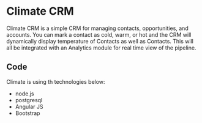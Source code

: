 Climate CRM
=======

Climate CRM is a simple CRM for managing contacts, opportunities, and accounts. You can mark a contact as cold, warm, or hot and the CRM will dynamically display temperature of Contacts as well as Contacts. This will all be integrated with an Analytics module for real time view of the pipeline. 



Code
-----------

Climate is using th technologies below:

*  node.js
*  postgresql
*  Angular JS
*  Bootstrap


